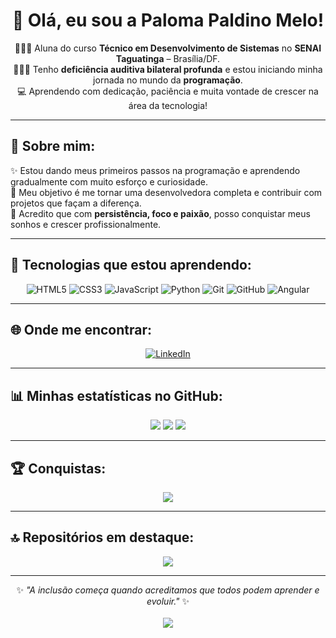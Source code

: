 <!-- 💫 Perfil de Paloma Paldino Melo -->

<h1 align="center">🌷 Olá, eu sou a Paloma Paldino Melo!</h1>

<p align="center">
  👩🏼‍🎓 Aluna do curso <b>Técnico em Desenvolvimento de Sistemas</b> no <b>SENAI Taguatinga</b> – Brasília/DF.<br>
  🧏🏼‍♀️ Tenho <b>deficiência auditiva bilateral profunda</b> e estou iniciando minha jornada no mundo da <b>programação</b>.<br>
  💻 Aprendendo com dedicação, paciência e muita vontade de crescer na área da tecnologia!
</p>

---

## 🌱 Sobre mim:
✨ Estou dando meus primeiros passos na programação e aprendendo gradualmente com muito esforço e curiosidade.  
🎯 Meu objetivo é me tornar uma desenvolvedora completa e contribuir com projetos que façam a diferença.  
💪 Acredito que com **persistência, foco e paixão**, posso conquistar meus sonhos e crescer profissionalmente.

---

## 🚀 Tecnologias que estou aprendendo:

<div align="center">

![HTML5](https://img.shields.io/badge/HTML5-E34F26?style=for-the-badge&logo=html5&logoColor=white)
![CSS3](https://img.shields.io/badge/CSS3-1572B6?style=for-the-badge&logo=css3&logoColor=white)
![JavaScript](https://img.shields.io/badge/JavaScript-F7DF1E?style=for-the-badge&logo=javascript&logoColor=black)
![Python](https://img.shields.io/badge/Python-3776AB?style=for-the-badge&logo=python&logoColor=yellow)
![Git](https://img.shields.io/badge/Git-F05033?style=for-the-badge&logo=git&logoColor=white)
![GitHub](https://img.shields.io/badge/GitHub-181717?style=for-the-badge&logo=github&logoColor=white)
![Angular](https://img.shields.io/badge/Angular-DD0031?style=for-the-badge&logo=angular&logoColor=white)

</div>

---

## 🌐 Onde me encontrar:
<div align="center">
  <a href="https://www.linkedin.com/in/paloma-paldino-melo-pcd-94b88846">
    <img src="https://img.shields.io/badge/LinkedIn-%230077B5.svg?style=for-the-badge&logo=linkedin&logoColor=white" alt="LinkedIn">
  </a>
</div>

---

## 📊 Minhas estatísticas no GitHub:

<div align="center">

![](https://github-readme-stats.vercel.app/api?username=palomapaldino5&theme=rose&hide_border=false&include_all_commits=true&count_private=false)
![](https://github-readme-streak-stats.herokuapp.com/?user=palomapaldino5&theme=rose&hide_border=false)
![](https://github-readme-stats.vercel.app/api/top-langs/?username=palomapaldino5&theme=rose&hide_border=false&layout=compact)

</div>

---

## 🏆 Conquistas:

<div align="center">

![](https://github-profile-trophy.vercel.app/?username=palomapaldino5&theme=rose&no-frame=true&no-bg=true&margin-w=4)

</div>

---

## 🔝 Repositórios em destaque:

<div align="center">

![](https://github-contributor-stats.vercel.app/api?username=palomapaldino5&limit=5&theme=rose&combine_all_yearly_contributions=true)

</div>

---

<div align="center">
  
✨ <i>"A inclusão começa quando acreditamos que todos podem aprender e evoluir."</i> ✨  
<br>
[![](https://visitcount.itsvg.in/api?id=palomapaldino5&icon=0&color=10)](https://visitcount.itsvg.in)

</div>

<!-- Criado com 💖 por Paloma Paldino Melo -->
